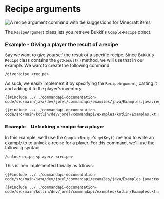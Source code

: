 # Recipe arguments

![A recipe argument command with the suggestions for Minecraft items](./images/arguments/recipe.png)

The `RecipeArgument` class lets you retrieve Bukkit's `ComplexRecipe` object.

<div class="example">

### Example - Giving a player the result of a recipe

Say we want to give yourself the result of a specific recipe. Since Bukkit's `Recipe` class contains the `getResult()` method, we will use that in our example. We want to create the following command:

```mccmd
/giverecipe <recipe>
```

As such, we easily implement it by specifying the `RecipeArgument`, casting it and adding it to the player's inventory:

<div class="multi-pre">

```java,Java
{{#include ../../commandapi-documentation-code/src/main/java/dev/jorel/commandapi/examples/java/Examples.java:recipearguments}}
```

```kotlin,Kotlin
{{#include ../../commandapi-documentation-code/src/main/kotlin/dev/jorel/commandapi/examples/kotlin/Examples.kt:recipearguments}}
```

</div>

</div>

<div class="example">

### Example - Unlocking a recipe for a player

In this example, we'll use the `ComplexRecipe`'s `getKey()` method to write an example to to unlock a recipe for a player. For this command, we'll use the following syntax:

```mccmd
/unlockrecipe <player> <recipe>
```

This is then implemented trivially as follows:

<div class="multi-pre">

```java,Java
{{#include ../../commandapi-documentation-code/src/main/java/dev/jorel/commandapi/examples/java/Examples.java:recipearguments2}}
```

```kotlin,Kotlin
{{#include ../../commandapi-documentation-code/src/main/kotlin/dev/jorel/commandapi/examples/kotlin/Examples.kt:recipearguments2}}
```

</div>

</div>
